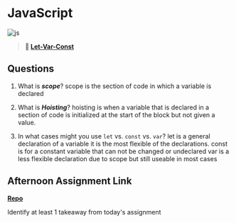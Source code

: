 # JavaScript

![js](https://bcw.blob.core.windows.net/public/img/courses/js.gif)

> **📖 [Let-Var-Const](https://codeworksacademy.com/fs-student-guide/resources/wk2/01-Let-Var-Const)**

## Questions

1. What is ***scope***?
scope is the section of code in which a variable is declared 

2. What is ***Hoisting***?
hoisting is when a variable that is declared in a section of code is initialized at the start of the block but not given a value.

3. In what cases might you use `let` vs. `const` vs. `var`?
let is a general declaration of a variable it is the most flexible of the declarations. 
const is for a constant variable that can not be changed or undeclared 
var is a less flexible declaration due to scope but still useable in most cases

## Afternoon Assignment Link

**[Repo](https://github.com/Joshua-Jensen/javascript_day_one>)**

Identify at least 1 takeaway from today's assignment

